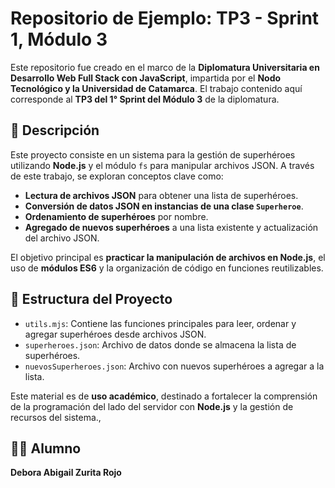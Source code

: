 # Repositorio de Ejemplo: TP3 - Sprint 1, Módulo 3

Este repositorio fue creado en el marco de la **Diplomatura Universitaria en Desarrollo Web Full Stack con JavaScript**, impartida por el **Nodo Tecnológico y la Universidad de Catamarca**. El trabajo contenido aquí corresponde al **TP3 del 1° Sprint del Módulo 3** de la diplomatura.

## 📌 Descripción

Este proyecto consiste en un sistema para la gestión de superhéroes utilizando **Node.js** y el módulo `fs` para manipular archivos JSON. A través de este trabajo, se exploran conceptos clave como:

- **Lectura de archivos JSON** para obtener una lista de superhéroes.
- **Conversión de datos JSON en instancias de una clase `Superheroe`**.
- **Ordenamiento de superhéroes** por nombre.
- **Agregado de nuevos superhéroes** a una lista existente y actualización del archivo JSON.

El objetivo principal es **practicar la manipulación de archivos en Node.js**, el uso de **módulos ES6** y la organización de código en funciones reutilizables.

## 📂 Estructura del Proyecto

- `utils.mjs`: Contiene las funciones principales para leer, ordenar y agregar superhéroes desde archivos JSON.
- `superheroes.json`: Archivo de datos donde se almacena la lista de superhéroes.
- `nuevosSuperheroes.json`: Archivo con nuevos superhéroes a agregar a la lista.


Este material es de **uso académico**, destinado a fortalecer la comprensión de la programación del lado del servidor con **Node.js** y la gestión de recursos del sistema., 


## 👩‍🎓 Alumno

**Debora Abigail Zurita Rojo**
